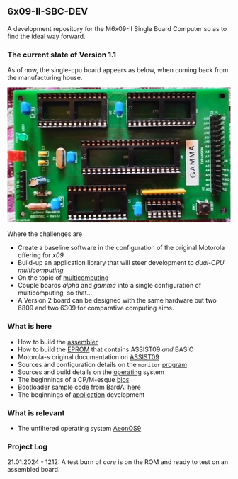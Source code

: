 ## 6x09-II-SBC-DEV

A development repository for the M6x09-II Single Board Computer so as to find the ideal way forward.

### The current state of Version 1.1

As of now, the single-cpu board appears as below, when coming back from the manufacturing house.

![SBC-II](/doc/SBC-II-24.jpg)

Where the challenges are

* Create a baseline software in the configuration of the original Motorola offering for _x09_
* Build-up an application library that will steer development to _dual-CPU multicomputing_
* On the topic of [multicomputing](https://github.com/cartheur/M6809-multicomputer)
* Couple boards _alpha_ and _gamma_ into a single configuration of multicomputing, so that...
* A Version 2 board can be designed with the same hardware but two 6809 and two 6309 for comparative computing aims.  

### What is here

* How to build the [assembler](/assembler/README.md)
* How to build the [EPROM](/core/README.md) that contains ASSIST09 _and_ BASIC
* Motorola-s original documentation on [ASSIST09](/doc/as11v2.pdf)
* Sources and configuration details on the `monitor` [program](/monitor/README.md)
* Sources and build details on the [operating](/os/README.md) system
* The beginnings of a CP/M-esque [bios](/bios/README.md)
* Bootloader sample code from BardAI [here](/bootloader/README.md)
* The beginnings of [application](/app/README.md) development

### What is relevant

* The unfiltered operating system [AeonOS9](https://github.com/cartheur/M6809-AeonOS9)

### Project Log

21.01.2024 - 1212: A test burn of _core_ is on the ROM and ready to test on an assembled board.
